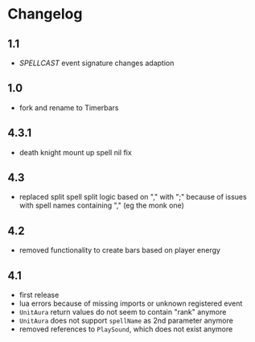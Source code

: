 # Changelog

## 1.1

* _SPELLCAST_ event signature changes adaption

## 1.0

* fork and rename to Timerbars

## 4.3.1

* death knight mount up spell nil fix

## 4.3

* replaced split spell split logic based on "," with ";" because of issues with spell names containing "," (eg the monk one)

## 4.2

* removed functionality to create bars based on player energy

## 4.1

* first release
* lua errors because of missing imports or unknown registered event
* `UnitAura` return values do not seem to contain "rank" anymore
* `UnitAura` does not support `spellName` as 2nd parameter anymore
* removed references to `PlaySound`, which does not exist anymore
